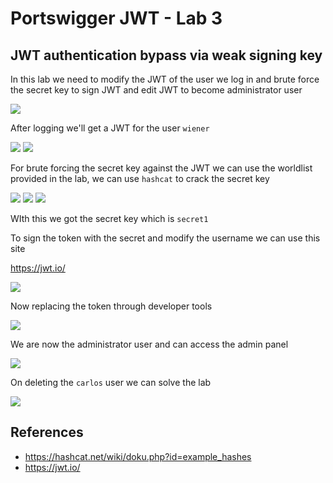 # Portswigger JWT - Lab 3

## JWT authentication bypass via weak signing key

In this lab we need to modify the JWT of the user we log in and brute force the secret key to sign JWT and edit JWT to become administrator user

<img src="https://i.imgur.com/25q6H16.png"/>

After logging we'll get a JWT for the user `wiener`

<img src="https://i.imgur.com/JIe4MRH.png"/>

<img src="https://i.imgur.com/ii0hZIr.png"/>

For brute forcing the secret key against the JWT we can use the worldlist provided in the lab, we can use `hashcat` to crack the secret key 

<Img src="https://i.imgur.com/ril0xOD.png"/>

<img src="https://i.imgur.com/2bfdksa.png"/>

<img src="https://i.imgur.com/FOwjT9G.png"/>

WIth this we got the secret key which is `secret1`

To sign the token with the secret and modify the username we can use this site

https://jwt.io/

<img src="https://i.imgur.com/Jl82FZa.png"/>

Now replacing the token through developer tools

<img src="https://i.imgur.com/DbeGbz3.png"/>

We are now the administrator user and can access the admin panel

<img src="https://i.imgur.com/LXrblWd.png"/>

On deleting the `carlos` user we can solve the lab

<img src="https://i.imgur.com/Q5VK2ds.png"/>



## References

- https://hashcat.net/wiki/doku.php?id=example_hashes
- https://jwt.io/


